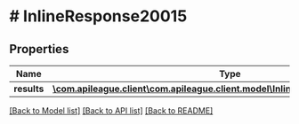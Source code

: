 # # InlineResponse20015

## Properties

Name | Type | Description | Notes
------------ | ------------- | ------------- | -------------
**results** | [**\com.apileague.client\com.apileague.client.model\InlineResponse20015Results[]**](InlineResponse20015Results.md) |  | [optional]

[[Back to Model list]](../../README.md#models) [[Back to API list]](../../README.md#endpoints) [[Back to README]](../../README.md)
